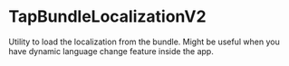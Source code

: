 # TapBundleLocalizationV2
Utility to load the localization from the bundle. Might be useful when you have dynamic language change feature inside the app.
